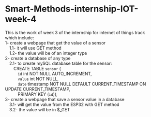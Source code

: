 # Smart-Methods-internship-IOT-week-4  
This is the work of week 3 of the internship for internet of things track which include:  
1- create a webpage that get the value of a sensor  
&emsp;1.1- it will use GET method  
&emsp;1.2- the value will be of an integer type  
2- create a database of any type  
&emsp;2.1- to create mySQL database table for the sensor:  
&emsp;&emsp;CREATE TABLE `sensor` (  
&emsp;&emsp;&emsp;`id` int NOT NULL AUTO_INCREMENT,  
&emsp;&emsp;&emsp;`value` int NOT NULL,  
&emsp;&emsp;&emsp;`date` timestamp NOT NULL DEFAULT CURRENT_TIMESTAMP ON UPDATE CURRENT_TIMESTAMP,  
&emsp;&emsp;&emsp;PRIMARY KEY (`id`));  
3- create a webpage that save a sensor value in a database  
&emsp;3.1- will get the value from the ESP32 with GET method  
&emsp;3.2- the value will be in $_GET
